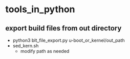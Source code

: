 # tools_in_python

## export build files from out directory
- python3 blt_file_export.py u-boot_or_kernel/out_path
- sed_kern.sh
	- modify path as needed
